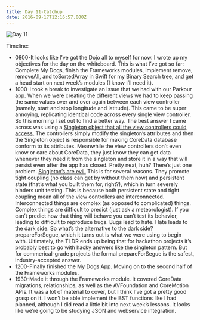 ```yaml
---
title: Day 11-Catchup
date: 2016-09-17T12:16:57.000Z
---
```

![Day 11](/img/blog/day11.jpg)

Timeline:
* 0800-It looks like I’ve got the Dojo all to myself for now.  I wrote up my objectives for the day on the whiteboard.  This is what I’ve got so far: Complete My Dogs, finish the Frameworks modules, implement remove, removeAll, and toSortedArray in Swift for my Binary Search tree, and get a head start on next week’s modules (I know I’ll need it).
* 1000-I took a break to investigate an issue that we had with our Parkour app.  When we were creating the different views we had to keep passing the same values over and over again between each view controller (namely, start and stop longitude and latitude).  This came to be super annoying, replicating identical code across every single view controller.  So this morning I set out to find a better way.  The best answer I came across was using a [Singleton object that all the view controllers could access.](http://stackoverflow.com/questions/29734954/how-do-you-share-data-between-view-controllers-and-other-objects-in-swift)  The controllers simply modify the singleton’s attributes and then the Singleton object is responsible for making CoreData database conform to its attributes.  Meanwhile the view controllers don’t even know or care about CoreData, they just know they can get data whenever they need it from the singleton and store it in a way that will persist even after the app has closed.  Pretty neat, huh?  There’s just one problem.  [Singleton’s are evil.](https://blogs.msdn.microsoft.com/scottdensmore/2004/05/25/why-singletons-are-evil/) This is for several reasons.  They promote tight coupling  (no class can get by without them now) and persistent state (that’s what you built them for, right?), which in turn severely hinders unit testing.  This is because both persistent state and tight coupling mean all of the view controllers are interconnected.  Interconnected things are complex (as opposed to complicated)  things.  Complex things are difficult to predict (just ask a meteorologist).  If you can’t predict how that thing will behave you can’t test its behavior, leading to difficult to reproduce bugs.  Bugs lead to hate.  Hate leads to the dark side. So what’s the alternative to the dark side? prepareForSegue, which it turns out is what we were using to begin with.  Ultimately, the TLDR ends up being that for hackathon projects it’s probably best to go with hacky answers like the singleton pattern.  But for commerical-grade projects the formal prepareForSegue is the safest, industry-accepted answer.
* 1200-Finally finished the My Dogs App.  Moving on to the second half of the Frameworks modules.
* 1930-Made it through the Frameworks module.  It covered CoreData migrations, relationships, as well as the AVFoundation and CoreMotion APIs.  It was a lot of material to cover, but I think I’ve got a pretty good grasp on it.  I won’t be able implement the BST functions like I had planned, although I did read a little bit into next week’s lessons.  It looks like we’re going to be studying JSON and webservice integration.
